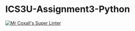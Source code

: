 # ICS3U-Assignment3-Python

[![Mr Coxall's Super Linter](https://github.com/venika-sem/ICS3U-Assignment3-Python/workflows/Mr%20Coxall's%20Super%20Linter/badge.svg)](https://github.com/venika-sem/ICS3U-Assignment3-Python/actions/)
